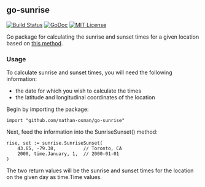 ## go-sunrise

[![Build Status](https://travis-ci.org/nathan-osman/go-sunrise.svg?branch=master)](https://travis-ci.org/nathan-osman/go-sunrise)
[![GoDoc](https://godoc.org/github.com/nathan-osman/go-sunrise?status.svg)](https://godoc.org/github.com/nathan-osman/go-sunrise)
[![MIT License](http://img.shields.io/badge/license-MIT-9370d8.svg?style=flat)](http://opensource.org/licenses/MIT)

Go package for calculating the sunrise and sunset times for a given location based on [this method](https://en.wikipedia.org/wiki/Sunrise_equation#Complete_calculation_on_Earth).

### Usage

To calculate sunrise and sunset times, you will need the following information:

- the date for which you wish to calculate the times
- the latitude and longitudinal coordinates of the location

Begin by importing the package:

    import "github.com/nathan-osman/go-sunrise"

Next, feed the information into the SunriseSunset() method:

    rise, set := sunrise.SunriseSunset(
        43.65, -79.38,          // Toronto, CA
        2000, time.January, 1,  // 2000-01-01
    )

The two return values will be the sunrise and sunset times for the location on the given day as time.Time values.
